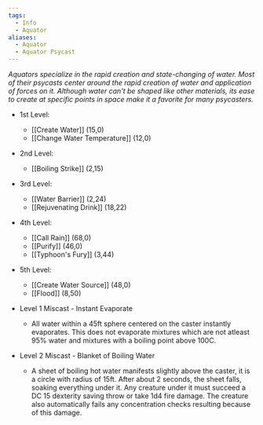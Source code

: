 ```yaml
---
tags:
  - Info
  - Aquator
aliases:
  - Aquator
  - Aquator Psycast
---
```

*Aquators specialize in the rapid creation and state-changing of water. Most of their psycasts center around the rapid creation of water and application of forces on it. Although water can't be shaped like other materials, its ease to create at specific points in space make it a favorite for many psycasters.*

- 1st Level:
	- [[Create Water]] (15,0)
	- [[Change Water Temperature]] (12,0)
- 2nd Level:
	- [[Boiling Strike]] (2,15)
- 3rd Level:
	- [[Water Barrier]] (2,24)
	- [[Rejuvenating Drink]] (18,22)
- 4th Level:
	- [[Call Rain]] (68,0)
	- [[Purify]] (46,0)
	- [[Typhoon's Fury]] (3,44)
- 5th Level:
	- [[Create Water Source]] (48,0)
	- [[Flood]] (8,50)

- Level 1 Miscast - Instant Evaporate
	- All water within a 45ft sphere centered on the caster instantly evaporates. This does not evaporate mixtures which are not atleast 95% water and mixtures with a boiling point above 100C. 
- Level 2 Miscast - Blanket of Boiling Water
	- A sheet of boiling hot water manifests slightly above the caster, it is a circle with radius of 15ft. After about 2 seconds, the sheet falls, soaking everything under it. Any creature under it must succeed a DC 15 dexterity saving throw or take 1d4 fire damage. The creature also automatically fails any concentration checks resulting because of this damage.


